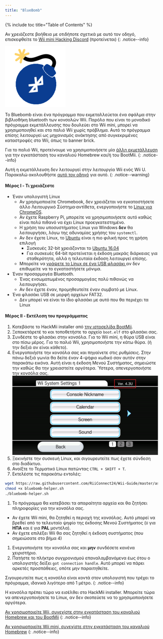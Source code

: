 ```yaml
---
title: "BlueBomb"
---
```


{% include toc title="Table of Contents" %}

Αν χρειάζεστε βοήθεια με οτιδήποτε σχετικά με αυτό τον οδηγό, επισκεφθείτε το [Wii mini Hacking Discord](https://discord.gg/6ryxnkS) (προτείνεται)
{: .notice--info}

![Bluebomb](/images/bluebomb.png)

Το Bluebomb είναι ένα πρόγραμμα που εκμεταλλεύεται ένα σφάλμα στην βιβλιοθήκη bluetooth των κονσολών Wii. Παρόλο που είναι το μοναδικό πρόγραμμα εκμετάλλευσης που δουλεύει στο Wii mini, μπορεί να χρησιμοποιηθεί και στο παλιό Wii χωρίς πρόβλημα. Αυτό το πρόγραμμα επίσης λειτουργεί ως μηχανισμός ανάκτησης από συγκεκριμένες καταστροφές στο Wii, όπως το banner brick.

Για το παλιό Wii, προτείνουμε να χρησιμοποιήσετε μία [άλλη εκμετάλλευση](/get-started) για την εγκατάσταση του καναλιού Homebrew και/ή του BootMii.
{: .notice--info}

Αυτή η εκμετάλλευση δεν λειτουργεί στην λειτουργία Wii ενός Wii U. Παρακαλώ ακολουθήστε [αυτό τον οδηγό](https://wiiuguide.xyz/#/vwii/vwii-modding) για αυτό.
{: .notice--warning}

#### Μέρος I - Τι χρειάζεστε
- Έναν υπολογιστή Linux
  - Αν χρησιμοποιείτε Chromebook, δεν χρειάζεται να εγκαταστήσετε άλλο Λειτουργικό Σύστημα·αντίθετα, ενεργοποιήστε το [ Linux για ChromeOS](https://support.google.com/chromebook/answer/9145439?hl=en).
  - Αν έχετε Raspberry Pi, μπορείτε να χρησιμοποιήσετε αυτό καθώς είναι πολύ πιθανό να έχει Linux προεγκατεστημένο.
  - Η χρήση του υποσυστήματος Linux για Windows **δεν** θα λειτουργήσει, λόγω της αδυναμίας χρήσης του `systemctl`.
  - Αν δεν έχετε Linux, το [Ubuntu](https://ubuntu.com/download/desktop) είναι η πιο φιλική προς τη χρήση επιλογή
    - Συσκευές 32-bit χρειάζονται το [Ubuntu 16.04](http://releases.ubuntu.com/16.04/)
    - Για συσκευές 64-bit προτείνεται η έκδοση μακράς διάρκειας για σταθερότητα, αλλά η τελευταία έκδοση λειτουργεί επίσης.
  - Μπορείτε να [γράψετε το Linux σε ένα USB φλασάκι ](https://ubuntu.com/tutorials/tutorial-create-a-usb-stick-on-windows#1-overview) αν δεν επιθυμείτε να το εγκαταστήσετε μόνιμα.
- Έναν προσαρμογέα Bluetooth.
  - Ένας ενσωματωμένος προσαρμογέας πολύ πιθανώς να λειτουργήσει.
  - Αν δεν έχετε έναν, προμηθευτείτε έναν συμβατό με Linux.
- Ένα φλασάκι USB σε μορφή αρχείων FAT32.
  - Δεν μπορεί να είναι το ίδιο φλασάκι με αυτό που θα περιέχει τα Linux

#### Μέρος II - Εκτέλεση του προγράμματος
1. Κατεβάστε το HackMii installer από [την ιστοσελίδα BootMii](https://bootmii.org/download/).
1. Ξεπακετάρετέ το και τοποθετήστε το αρχείο `boot.elf` στο φλασάκι σας.
1. Συνδέστε το φλασάκι στην κονσόλα. Για το Wii mini, η θύρα USB είναι στο πίσω μέρος. Για το παλιό Wii, χρησιμοποιήστε την κάτω θύρα. (ή την δεξιά αν είναι κάθετο).
1. Ενεργοποιήστε την κονσόλα σας και πηγαίνετε στις ρυθμίσεις. Στην πάνω δεξιά γωνία θα δείτε έναν 4-ψήφιο κωδικό σαν αυτόν στην παρακάτω εικόνα. Αυτή είναι η έκδοση Μενού Συστήματος, σημειώστε την καθώς θα την χρειαστείτε αργότερα. Ύστερα, απενεργοποιήστε την κονσόλα σας. ![SystemMenuVersion](/images/Wii/SystemMenuVersion.png)
1. Ξεκινήστε την συσκευή Linux, και σιγουρευτείτε πως έχετε σύνδεση στο διαδίκτυο.
1. Ανοίξτε το Τερματικό Linux πατώντας `CTRL + SHIFT + T`.
1. Εκτελέστε τις παρακάτω εντολές:
```bash
wget https://raw.githubusercontent.com/RiiConnect24/Wii-Guide/master/assets/files/bluebomb-helper.sh
chmod +x bluebomb-helper.sh
./bluebomb-helper.sh
```
1. Το πρόγραμμα θα κατεβάσει τα απαραίτητα αρχεία και θα ζητήσει πληροφορίες για την κονσόλα σας.
  - Αν έχετε Wii mini, θα ζητηθεί η περιοχή της κονσόλας. Αυτό μπορεί να βρεθεί από το τελευταίο ψηφίο της έκδοσης Μενού Συστήματος (`U` για **ΗΠΑ** και `E` για **PAL** μοντέλα).
  - Αν έχετε επιλέξει Wii θα σας ζητηθεί η έκδοση συστήματος (που σημειώσατε στο βήμα 4)
1. Ενεργοποιήστε την κονσόλα σας και **μην** συνδέσετε κανένα χειριστήριο.
1. Πατήστε το πλήκτρο συγχρονισμού επαναλαμβανόμενα έως ότου ο υπολογιστής δείξει `got connection handle`. Αυτό μπορεί να πάρει αρκετές προσπάθειες, οπότε μην παραιτηθείτε.

Σιγουρευτείτε πως η κονσόλα είναι κοντά στον υπολογιστή που τρέχει το πρόγραμμα, ιδανικά λιγότερο από 1 μέτρο.
{: .notice--info}

Η κονσόλα πρέπει τώρα να εισέλθει στο HackMii installer. Μπορείτε τώρα να απενεργοποιήσετε το Linux, αν δεν σκοπεύετε να το χρησιμοποιήσετε αργότερα.

[Αν χρησιμοποιείτε Wii, συνεχίστε στην εγκατάσταση του καναλιού Homebrew και του BootMii](hbc)
{: .notice--info}

[Αν χρησιμοποιείτε Wii mini, συνεχίστε στην εγκατάσταση του καναλιού Homebrew](hbc-mini)
{: .notice--info}
